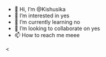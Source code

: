 - 👋 Hi, I’m @Kishusika
- 👀 I’m interested in yes
- 🌱 I’m currently learning no
- 💞️ I’m looking to collaborate on yes
- 📫 How to reach me meee

<!---
Kishusika/Kishusika is a ✨ special ✨ repository because its `README.md` (this file) appears on your GitHub profile.
You can click the Preview link to take a look at your changes.
--->
<
